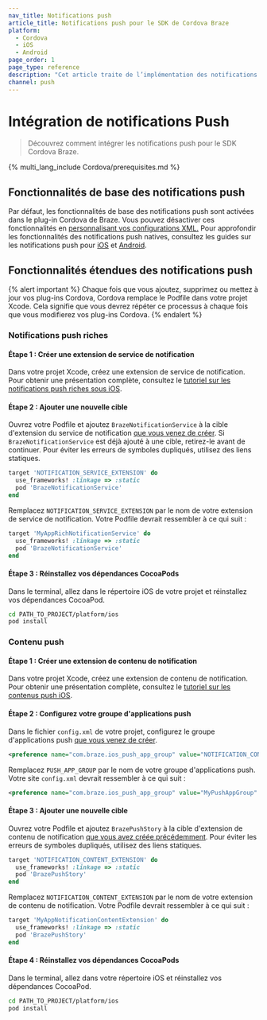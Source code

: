 ```yaml
---
nav_title: Notifications push
article_title: Notifications push pour le SDK de Cordova Braze
platform:
  - Cordova
  - iOS
  - Android
page_order: 1
page_type: reference
description: "Cet article traite de l’implémentation des notifications push sur Cordova."
channel: push
---
```


# Intégration de notifications Push

> Découvrez comment intégrer les notifications push pour le SDK Cordova Braze.

{% multi_lang_include Cordova/prerequisites.md %}

## Fonctionnalités de base des notifications push

Par défaut, les fonctionnalités de base des notifications push sont activées dans le plug-in Cordova de Braze. Vous pouvez désactiver ces fonctionnalités en [personnalisant vos configurations XML.]({{site.baseurl}}/developer_guide/platform_integration_guides/cordova/initial_setup/customizations/#customization-options) Pour approfondir les fonctionnalités des notifications push natives, consultez les guides sur les notifications push pour [iOS]({{site.baseurl}}/developer_guide/platform_integration_guides/swift/push_notifications/integration/) et [Android]({{site.baseurl}}/developer_guide/platform_integration_guides/android/push_notifications/android/integration/standard_integration/).

## Fonctionnalités étendues des notifications push

{% alert important %}
Chaque fois que vous ajoutez, supprimez ou mettez à jour vos plug-ins Cordova, Cordova remplace le Podfile dans votre projet Xcode. Cela signifie que vous devrez répéter ce processus à chaque fois que vous modifierez vos plug-ins Cordova.
{% endalert %}

### Notifications push riches

#### Étape 1 : Créer une extension de service de notification

Dans votre projet Xcode, créez une extension de service de notification. Pour obtenir une présentation complète, consultez le [tutoriel sur les notifications push riches sous iOS](https://braze-inc.github.io/braze-swift-sdk/tutorials/braze/b2-rich-push-notifications).

#### Étape 2 : Ajouter une nouvelle cible

Ouvrez votre Podfile et ajoutez `BrazeNotificationService` à la cible d'extension du service de notification [que vous venez de créer](#step-1-create-a-notification-service-extension). Si `BrazeNotificationService` est déjà ajouté à une cible, retirez-le avant de continuer. Pour éviter les erreurs de symboles dupliqués, utilisez des liens statiques.

```ruby
target 'NOTIFICATION_SERVICE_EXTENSION' do
  use_frameworks! :linkage => :static
  pod 'BrazeNotificationService'
end
```

Remplacez `NOTIFICATION_SERVICE_EXTENSION` par le nom de votre extension de service de notification. Votre Podfile devrait ressembler à ce qui suit :

```ruby
target 'MyAppRichNotificationService' do
  use_frameworks! :linkage => :static
  pod 'BrazeNotificationService'
end
```

#### Étape 3 : Réinstallez vos dépendances CocoaPods

Dans le terminal, allez dans le répertoire iOS de votre projet et réinstallez vos dépendances CocoaPod.

```bash
cd PATH_TO_PROJECT/platform/ios
pod install
```

### Contenu push

#### Étape 1 : Créer une extension de contenu de notification

Dans votre projet Xcode, créez une extension de contenu de notification. Pour obtenir une présentation complète, consultez le [tutoriel sur les contenus push iOS](https://braze-inc.github.io/braze-swift-sdk/tutorials/braze/b3-push-stories/).

#### Étape 2 : Configurez votre groupe d'applications push

Dans le fichier `config.xml` de votre projet, configurez le groupe d'applications push [que vous venez de créer](#step-1-create-a-notification-content-extension).

```xml
<preference name="com.braze.ios_push_app_group" value="NOTIFICATION_CONTENT_EXTENTION" />
```

Remplacez `PUSH_APP_GROUP` par le nom de votre groupe d'applications push. Votre site `config.xml` devrait ressembler à ce qui suit :

```xml
<preference name="com.braze.ios_push_app_group" value="MyPushAppGroup" />
```

#### Étape 3 : Ajouter une nouvelle cible

Ouvrez votre Podfile et ajoutez `BrazePushStory` à la cible d'extension de contenu de notification [que vous avez créée précédemment](#step-1-create-a-notification-content-extension). Pour éviter les erreurs de symboles dupliqués, utilisez des liens statiques.

```ruby
target 'NOTIFICATION_CONTENT_EXTENSION' do
  use_frameworks! :linkage => :static
  pod 'BrazePushStory'
end
```

Remplacez `NOTIFICATION_CONTENT_EXTENSION` par le nom de votre extension de contenu de notification. Votre Podfile devrait ressembler à ce qui suit :

```ruby
target 'MyAppNotificationContentExtension' do
  use_frameworks! :linkage => :static
  pod 'BrazePushStory'
end
```

#### Étape 4 : Réinstallez vos dépendances CocoaPods

Dans le terminal, allez dans votre répertoire iOS et réinstallez vos dépendances CocoaPod.

```bash
cd PATH_TO_PROJECT/platform/ios
pod install
```
